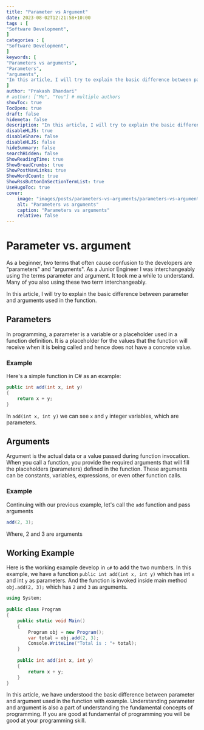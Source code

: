 ```yaml
---
title: "Parameter vs Argument"
date: 2023-08-02T12:21:58+10:00
tags : [
"Software Development",
]
categories : [
"Software Development",
]
keywords: [
"Parameters vs arguments",
"Parameters",
"arguments",
"In this article, I will try to explain the basic difference between parameter and arguments used in the function."
]
author: "Prakash Bhandari"
# author: ["Me", "You"] # multiple authors
showToc: true
TocOpen: true
draft: false
hidemeta: false
description: "In this article, I will try to explain the basic difference between parameter and arguments used in the function"
disableHLJS: true 
disableShare: false
disableHLJS: false
hideSummary: false
searchHidden: false
ShowReadingTime: true
ShowBreadCrumbs: true
ShowPostNavLinks: true
ShowWordCount: true
ShowRssButtonInSectionTermList: true
UseHugoToc: true
cover:
    image: "images/posts/parameters-vs-arguments/parameters-vs-arguments.png" 
    alt: "Parameters vs arguments"
    caption: "Parameters vs arguments"
    relative: false
---
```


# Parameter vs. argument

As a beginner, two terms that often cause confusion to the developers are "parameters" and "arguments". 
As a Junior Engineer I was interchangeably using the terms parameter and argument. It took me a while to understand. Many of you also using these two term interchangeably.
 
In this article, I will try to explain the basic difference between parameter and arguments used in the function.

## Parameters 
In programming, a parameter is a variable or a placeholder used in a function definition. It is a placeholder for the values that the function will receive when it is being called and hence does not have a concrete value.

### Example

Here's a simple function in C# as an example:

```c#
public int add(int x, int y)
{
    return x + y;
}
```

In `add(int x, int y)` we can see `x` and `y` integer variables, which are parameters.

## Arguments 

Argument is the actual data or a value passed during function invocation.
When you call a function, you provide the required arguments that will fill the placeholders (parameters) 
defined in the function. These arguments can be constants, variables, expressions, or even other function calls.

### Example 
Continuing with our previous example, let's call the `add` function and pass arguments
```c#
add(2, 3);
```
Where, 2 and 3 are arguments

## Working Example

Here is the working example develop in `c#` to add the two numbers. In this example, we have a function `public int add(int x, int y)`
which has int `x` and int `y` as parameters. And the function is invoked inside main method `obj.add(2, 3);` which has `2` and `3` as arguments.

```c#
using System;
					
public class Program
{
	public static void Main()
	{
		Program obj = new Program();
		var total = obj.add(2, 3);
		Console.WriteLine("Total is : "+ total);
	}
	
	public int add(int x, int y)
	{
		return x + y;
	}
}
```

In this article,  we have understood the basic difference between parameter and argument used in the function with example. 
Understanding parameter and argument is also a part of understanding the fundamental concepts of programming.
If you are good at fundamental of programming you will be good at your programming skill.
